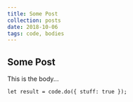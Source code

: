 ```yaml
---
title: Some Post
collection: posts
date: 2018-10-06
tags: code, bodies
---
```


## Some Post

This is the body...

```
let result = code.do({ stuff: true });
```
